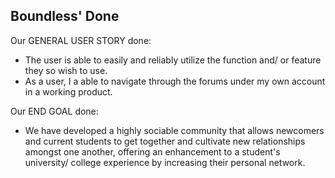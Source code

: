 Boundless' Done
---------------------------
Our GENERAL USER STORY done: 
- The user is able to easily and reliably utilize the function and/ or feature they so wish to use.
- As a user, I a able to navigate through the forums under my own account in a working product.


Our END GOAL done: 
- We have developed a highly sociable community that allows newcomers and current students to get 
	together and cultivate new relationships amongst one another, offering an enhancement to a student's
	university/ college experience by increasing their personal network.
